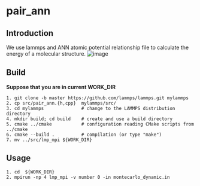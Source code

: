 # pair_ann


## Introduction
We use lammps and ANN atomic potential relationship file to calculate the energy of a molecular structure.
![image](https://user-images.githubusercontent.com/70849044/109464962-79b30c80-7aa2-11eb-8abb-c2feed128483.png)





## Build
**Suppose that you are in current WORK_DIR**
```
1. git clone -b master https://github.com/lammps/lammps.git mylammps
2. cp src/pair_ann.{h,cpp}  mylammps/src/
3. cd mylammps              # change to the LAMMPS distribution directory
4. mkdir build; cd build    # create and use a build directory
5. cmake ../cmake           # configuration reading CMake scripts from ../cmake
6. cmake --build .          # compilation (or type "make")
7. mv ../src/lmp_mpi ${WORK_DIR}
```
## Usage
```
1. cd  ${WORK_DIR}
2. mpirun -np 4 lmp_mpi -v number 0 -in montecarlo_dynamic.in
```
